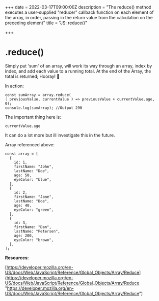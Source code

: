 +++
date = 2022-03-17T09:00:00Z
description = "The reduce() method executes a user-supplied \"reducer\" callback function on each element of the array, in order, passing in the return value from the calculation on the preceding element"
title = "JS: reduce()"

+++
# .reduce()

Simply put 'sum' of an array, will work its way through an array, index by index, and add each value to a running total. At the end of the Array, the total is returned; Hooray! 🥳

In action:

    const sumArray = array.reduce(  
    ( previousValue, currentValue ) => previousValue + currentValue.age,  
    0);
    console.log(sumArray); //Output 290

The important thing here is: 

    currentValue.age

It can do a lot more but ill investigate this in the future. 

Array referenced above:

    const array = [
      {
        id: 1,
        firstName: "John",
        lastName: "Doe",
        age: 50,
        eyeColor: "blue",
      },
      {
        id: 2,
        firstName: "Jane",
        lastName: "Doe",
        age: 40,
        eyeColor: "green",
      },
      {
        id: 3,
        firstName: "Dan",
        lastName: "Petersen",
        age: 200,
        eyeColor: "brown",
      },
    ];
    

**Resources:**

[https://developer.mozilla.org/en-US/docs/Web/JavaScript/Reference/Global_Objects/Array/Reduce](https://developer.mozilla.org/en-US/docs/Web/JavaScript/Reference/Global_Objects/Array/Reduce "https://developer.mozilla.org/en-US/docs/Web/JavaScript/Reference/Global_Objects/Array/Reduce")